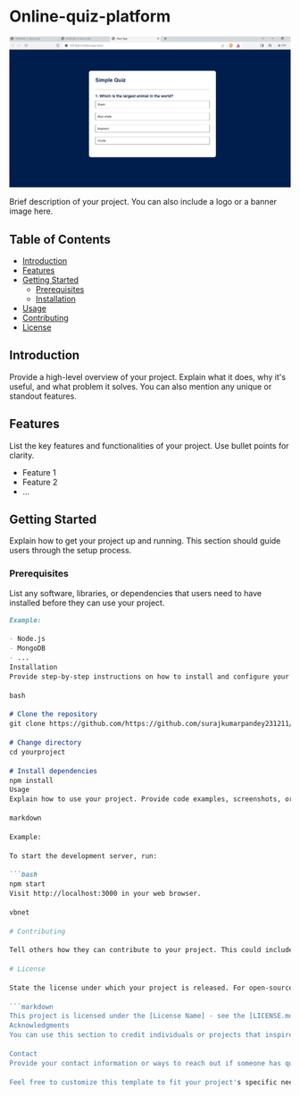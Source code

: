 # Online-quiz-platform

![Example Image](quiz.png)

Brief description of your project. You can also include a logo or a banner image here.

## Table of Contents

- [Introduction](#introduction)
- [Features](#features)
- [Getting Started](#getting-started)
  - [Prerequisites](#prerequisites)
  - [Installation](#installation)
- [Usage](#usage)
- [Contributing](#contributing)
- [License](#license)

## Introduction

Provide a high-level overview of your project. Explain what it does, why it's useful, and what problem it solves. You can also mention any unique or standout features.

## Features

List the key features and functionalities of your project. Use bullet points for clarity.

- Feature 1
- Feature 2
- ...

## Getting Started

Explain how to get your project up and running. This section should guide users through the setup process.

### Prerequisites

List any software, libraries, or dependencies that users need to have installed before they can use your project.

```markdown
Example:

- Node.js
- MongoDB
- ...
Installation
Provide step-by-step instructions on how to install and configure your project.

bash

# Clone the repository
git clone https://github.com/https://github.com/surajkumarpandey231211/Online-quiz-platform/yourproject.git

# Change directory
cd yourproject

# Install dependencies
npm install
Usage
Explain how to use your project. Provide code examples, screenshots, or gifs if they can help demonstrate its functionality.

markdown

Example:

To start the development server, run:

```bash
npm start
Visit http://localhost:3000 in your web browser.

vbnet

# Contributing

Tell others how they can contribute to your project. This could include guidelines for reporting issues, proposing new features, or submitting pull requests.

# License

State the license under which your project is released. For open-source projects, it's common to use licenses like MIT, Apache, or GPL.

```markdown
This project is licensed under the [License Name] - see the [LICENSE.md](LICENSE.md) file for details.
Acknowledgments
You can use this section to credit individuals or projects that inspired or helped your project.

Contact
Provide your contact information or ways to reach out if someone has questions or feedback about your project.

Feel free to customize this template to fit your project's specific needs. A well-documented README can help other developers understand, use, and contribute to your project more effectively.

